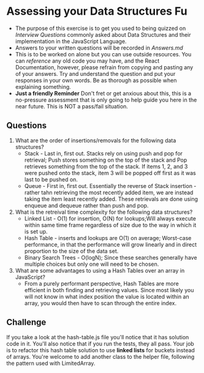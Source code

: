 # Assessing your Data Structures Fu
* The purpose of this exercise is to get you used to being quizzed on _Interview Questions_ commonly asked about Data Structures and their implementation in the JavaScript Language.
* Answers to your written questions will be recorded in *Answers.md* 
* This is to be worked on alone but you can use outside resources. You can *reference* any old code you may have, and the React Documentation, however, please refrain from copying and pasting any of your answers. Try and understand the question and put your responses in your own words. Be as thorough as possible when explaining something. 
* **Just a friendly Reminder** Don't fret or get anxious about this, this is a no-pressure assessment that is only going to help guide you here in the near future. This is NOT a pass/fail situation. 

## Questions
1. What are the order of insertions/removals for the following data structures?
   - Stack - Last in, first out. Stacks rely on using push and pop for retrieval; Push stores something on the top of the stack and Pop retrieves something from the top of the stack. If items 1, 2, and 3 were pushed onto the stack, item 3 will be popped off first as it was last to be pushed on.
   - Queue - First in, first out. Essentially the reverse of Stack insertion - rather tahn retrieving the most recently added item, we are instead taking the item least recently added. These retrievals are done using enqueue and dequeue rather than push and pop.
2. What is the retreival time complexity for the following data structures?
   - Linked List - O(1) for insertion, O(N) for lookups;Will always execute within same time frame regardless of size due to the way in which it is set up.
   - Hash Table - inserts and lookups are O(1) on average; Worst-case performance, in that the performance will grow linearly and in direct proportion to the size of the data set.
   - Binary Search Trees - O(logN); Since these searches generally have multiple choices but only one will need to be chosen.
3. What are some advantages to using a Hash Tables over an array in JavaScript?
   - From a purely performant perspective, Hash Tables are more efficient in both finding and retrieving values. Since most likely you will not know in what index position the value is located within an array, you would then have to scan through the entire index. 

## Challenge
If you take a look at the hash-table.js file you'll notice that it has solution code in it. You'll also notice that if you run the tests, they all pass. Your job is to refactor this hash table solution to use **linked lists** for buckets instead of arrays. You're welcome to add another class to the helper file, following the pattern used with LimitedArray.